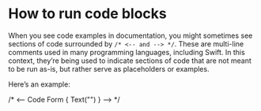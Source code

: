 #  How to run code blocks

When you see code examples in documentation, you might sometimes see sections of code surrounded by `/* <-- and --> */`.
These are multi-line comments used in many programming languages, including Swift. In this context, they’re being used to indicate sections of code that are not meant to be run as-is, but rather serve as placeholders or examples.

Here’s an example:

/* <-- Code
Form {
    Text("")
}
--> */

